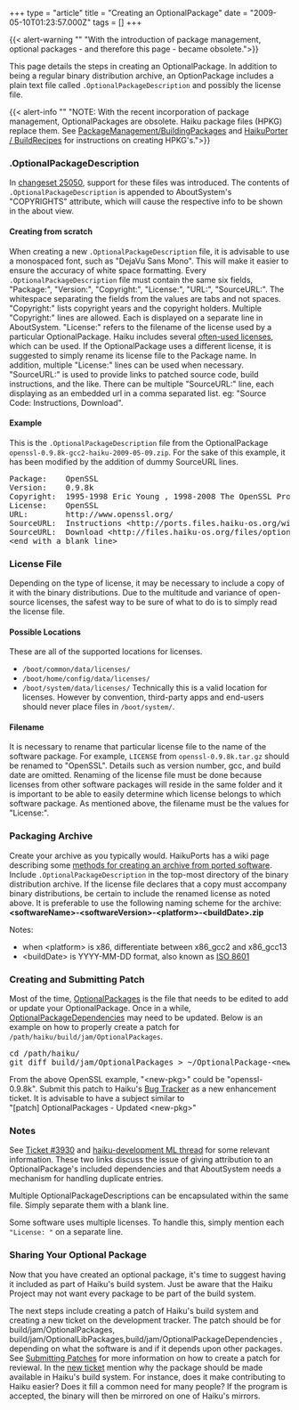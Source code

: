 +++
type = "article"
title = "Creating an OptionalPackage"
date = "2009-05-10T01:23:57.000Z"
tags = []
+++

{{< alert-warning ""
"With the introduction of package management, optional packages - and therefore this page - became obsolete.">}}
<p>
This page details the steps in creating an OptionalPackage. In addition to being a regular binary distribution archive, an OptionPackage includes a plain text file called <code>.OptionalPackageDescription</code> and possibly the license file.
</p>

{{< alert-info "" "NOTE: With the recent incorporation of package management, OptionalPackages are obsolete. Haiku package files (HPKG) replace them. See [PackageManagement/BuildingPackages](https://github.com/haiku/haiku/blob/master/docs/develop/packages/BuildingPackages.rst) and [HaikuPorter / BuildRecipes](https://github.com/haikuports/haikuports/wiki/HaikuPorter-BuildRecipes) for instructions on creating HPKG's.">}}

<h3 class="icon-document-medium">.OptionalPackageDescription</h3>
<p>In <a href="https://dev.haiku-os.org/changeset/25050">changeset 25050</a>, support for these files was introduced. The contents of <code>.OptionalPackageDescription</code> is appended to AboutSystem's "COPYRIGHTS" attribute, which will cause the respective info to be shown in the about view.</p>
<h4>Creating from scratch</h4>
<p>
When creating a new <code>.OptionalPackageDescription</code> file, it is advisable to use a monospaced font, such as "DejaVu Sans Mono". This will make it easier to ensure the accuracy of white space formatting. Every <code>.OptionalPackageDescription</code> file must contain the same six fields, "Package:", "Version:", "Copyright:", "License:", "URL:", "SourceURL:". The whitespace separating the fields from the values are tabs and not spaces. "Copyright:" lists copyright years and the copyright holders. Multiple "Copyright:" lines are allowed. Each is displayed on a separate line in AboutSystem. "License:" refers to the filename of the license used by a particular OptionalPackage. Haiku includes several <a href="https://dev.haiku-os.org/browser/haiku/trunk/data/system/data/licenses">often-used licenses</a>, which can be used. If the OptionalPackage uses a different license, it is suggested to simply rename its license file to the Package name. In addition, multiple "License:" lines can be used when necessary. "SourceURL:" is used to provide links to patched source code, build instructions, and the like. There can be multiple "SourceURL:" line, each displaying as an embedded url in a comma separated list. eg: "Source Code: Instructions, Download".
</p>

<h4>Example</h4>
This is the <code>.OptionalPackageDescription</code> file from the OptionalPackage <code>openssl-0.9.8k-gcc2-haiku-2009-05-09.zip</code>. For the sake of this example, it has been modified by the addition of dummy SourceURL lines.
<pre>
Package:	OpenSSL
Version:	0.9.8k
Copyright:	1995-1998 Eric Young , 1998-2008 The OpenSSL Project.
License:	OpenSSL
URL:		http://www.openssl.org/
SourceURL:	Instructions &lt;http://ports.files.haiku-os.org/wiki/dev-libs/openssl/0.9.8k/1&gt;
SourceURL:	Download &lt;http://files.haiku-os.org/files/optional-packages-sources/openssl&gt;
&lt;end with a blank line&gt;
</pre>

<h3 class="icon-document-medium">License File</h3>
<p>
Depending on the type of license, it may be necessary to include a copy of it with the binary distributions. Due to the multitude and variance of open-source licenses, the safest way to be sure of what to do is to simply read the license file. 
</p>
<h4>Possible Locations</h4>
These are all of the supported locations for licenses. 
<ul>
<li class="icon-folder"><code>/boot/common/data/licenses/</code></li>
<li class="icon-folder"><code>/boot/home/config/data/licenses/</code></li>
<li class="icon-folder"><code>/boot/system/data/licenses/</code>
Technically this is a valid location for licenses. However by convention, third-party apps and end-users should never place files in <code>/boot/system/</code>. 
</li>
</ul>
<h4>Filename</h4>
<p>
It is necessary to rename that particular license file to the name of the software package. For example, <code>LICENSE</code> from <code>openssl-0.9.8k.tar.gz</code> should be renamed to "OpenSSL".  Details such as version number, gcc, and build date are omitted. Renaming of the license file must be done because licenses from other software packages will reside in the same folder and it is important to be able to easily determine which license belongs to which software package. As mentioned above, the filename must be the values for "License:".
</p>

<h3 class="icon-archive-medium">Packaging Archive</h3>
<p>
Create your archive as you typically would. HaikuPorts has a wiki page describing some <a href="http://ports.files.haiku-os.org/wiki/PortingTips#Preparingfordistribution">methods for creating an archive from ported software</a>. Include <code>.OptionalPackageDescription</code> in the top-most directory of the  binary distribution archive. If the license file declares that a copy must accompany binary distributions, be certain to include the renamed license as noted above. It is preferable to use the following naming scheme for the archive:
<b>&lt;softwareName&gt;-&lt;softwareVersion&gt;-&lt;platform&gt;-&lt;buildDate&gt;.zip</b>

Notes:
<ul><li>when &lt;platform&gt; is x86, differentiate between x86_gcc2 and x86_gcc13</li>
<li>&lt;buildDate&gt; is YYYY-MM-DD format, also known as <a href="https://en.wikipedia.org/wiki/ISO_8601">ISO 8601</a></li>
</ul>
</p>
<h3 class="icon-ide-project-medium">Creating and Submitting Patch</h3>
Most of the time, <a href="https://cgit.haiku-os.org/haiku/tree/build/jam/OptionalPackages"> OptionalPackages</a> is the file that needs to be edited to add or update your OptionalPackage. Once in a while, <a href="https://cgit.haiku-os.org/haiku/tree/build/jam/OptionalPackageDependencies">  OptionalPackageDependencies</a> may need to be updated. Below is an example on how to properly create a patch for <code>/path/haiku/build/jam/OptionalPackages</code>.
<pre>
cd /path/haiku/
git diff build/jam/OptionalPackages > ~/OptionalPackage-&lt;new-pkg&gt;.patch
</pre>
From the above OpenSSL example, "&lt;new-pkg&gt;" could be "openssl-0.9.8k". 
Submit this patch to Haiku's <a href="https://dev.haiku-os.org">Bug Tracker</a> as a new enhancement ticket. It is advisable to have a subject similar to <br> "[patch] OptionalPackages - Updated &lt;new-pkg&gt;" 

<h3>Notes</h3>
<p>
See <a href="https://dev.haiku-os.org/ticket/3930">Ticket #3930</a> and <a href="https://www.freelists.org/post/haiku-development/OptionalPackages-how-to-properly-package-its-dependencies,1">haiku-development ML thread</a> for some relevant information. These two links discuss the issue of giving attribution to an OptionalPackage's included dependencies and that AboutSystem needs a mechanism for handling duplicate entries.
</p>
<p>
Multiple OptionalPackageDescriptions can be encapsulated within the same file. Simply separate them with a blank line.
</p>
</p>
Some software uses multiple licenses.  To handle this, simply mention each <code>"License: <licenseFilename>"</code> on a separate line.
</p>

<h3>Sharing Your Optional Package</h3>
<p>
Now that you have created an optional package, it's time to suggest having it included as part of Haiku's build system. Just be aware that the Haiku Project may not want every package to be part of the build system.</p>
<p>
The next steps include creating a patch of Haiku's build system and creating a new ticket on the development tracker. 
The patch should be for build/jam/OptionalPackages, build/jam/OptionalLibPackages,build/jam/OptionalPackageDependencies , depending on what the software is and if it depends upon other packages. See <a href="https://dev.haiku-os.org/wiki/SubmittingPatches">Submitting Patches</a> for more information on how to create a patch for reviewal. In the <a href="https://dev.haiku-os.org/newticket">new ticket</a> mention why the package should be made available in Haiku's build system. For instance, does it make contributing to Haiku easier? Does it fill a common need for many people? If the program is accepted, the binary will then be mirrored on one of Haiku's mirrors.
</p>
